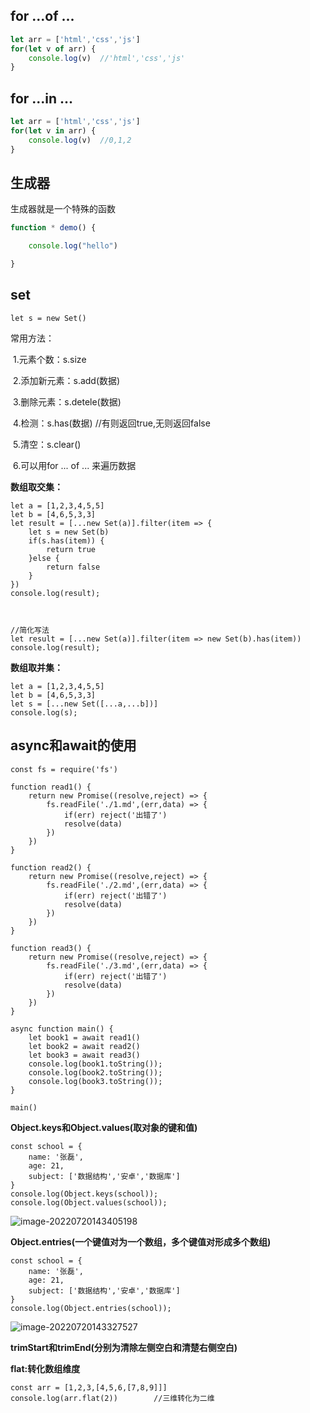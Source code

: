 ## for ...of ...

```js
let arr = ['html','css','js']
for(let v of arr) {
	console.log(v)  //'html','css','js'
}
```

## for ...in ...

```js
let arr = ['html','css','js']
for(let v in arr) {
	console.log(v)  //0,1,2
}
```







## 生成器

生成器就是一个特殊的函数

```js
function * demo() {

    console.log("hello")

}
```





## set

```
let s = new Set()
```

常用方法：

​	1.元素个数：s.size

​	2.添加新元素：s.add(数据)

​	3.删除元素：s.detele(数据)

​	4.检测：s.has(数据)	//有则返回true,无则返回false

​	5.清空：s.clear()

​	6.可以用for ... of ... 来遍历数据



**数组取交集：**

```
let a = [1,2,3,4,5,5]
let b = [4,6,5,3,3]
let result = [...new Set(a)].filter(item => {
    let s = new Set(b)
    if(s.has(item)) {
        return true
    }else {
        return false
    }
})
console.log(result);



//简化写法
let result = [...new Set(a)].filter(item => new Set(b).has(item))
console.log(result);
```





**数组取并集：**

```
let a = [1,2,3,4,5,5]
let b = [4,6,5,3,3]
let s = [...new Set([...a,...b])]
console.log(s);
```



## **async和await的使用**

```
const fs = require('fs')

function read1() {
    return new Promise((resolve,reject) => {
        fs.readFile('./1.md',(err,data) => {
            if(err) reject('出错了')
            resolve(data)
        })
    })
}

function read2() {
    return new Promise((resolve,reject) => {
        fs.readFile('./2.md',(err,data) => {
            if(err) reject('出错了')
            resolve(data)
        })
    })
}

function read3() {
    return new Promise((resolve,reject) => {
        fs.readFile('./3.md',(err,data) => {
            if(err) reject('出错了')
            resolve(data)
        })
    })
}

async function main() {
    let book1 = await read1()
    let book2 = await read2()
    let book3 = await read3()
    console.log(book1.toString());
    console.log(book2.toString());
    console.log(book3.toString());
}

main()
```





**Object.keys和Object.values(取对象的键和值)**

```
const school = {
    name: '张磊',
    age: 21,
    subject: ['数据结构','安卓','数据库']
}
console.log(Object.keys(school));
console.log(Object.values(school));
```

![image-20220720143405198](C:\Users\000\AppData\Roaming\Typora\typora-user-images\image-20220720143405198.png)

**Object.entries(一个键值对为一个数组，多个键值对形成多个数组)**

```
const school = {
    name: '张磊',
    age: 21,
    subject: ['数据结构','安卓','数据库']
}
console.log(Object.entries(school));
```

![image-20220720143327527](C:\Users\000\AppData\Roaming\Typora\typora-user-images\image-20220720143327527.png)





**trimStart和trimEnd(分别为清除左侧空白和清楚右侧空白)**





**flat:转化数组维度**

```
const arr = [1,2,3,[4,5,6,[7,8,9]]]
console.log(arr.flat(2)) 		//三维转化为二维
```

